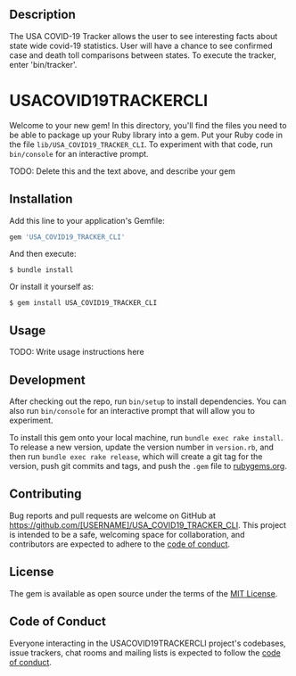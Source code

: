## Description

The USA COVID-19 Tracker allows the user to see interesting facts about state wide covid-19 statistics. User will have a chance to see confirmed case and death toll comparisons between states. To execute the tracker, enter 'bin/tracker'.

# USACOVID19TRACKERCLI

Welcome to your new gem! In this directory, you'll find the files you need to be able to package up your Ruby library into a gem. Put your Ruby code in the file `lib/USA_COVID19_TRACKER_CLI`. To experiment with that code, run `bin/console` for an interactive prompt.

TODO: Delete this and the text above, and describe your gem

## Installation

Add this line to your application's Gemfile:

```ruby
gem 'USA_COVID19_TRACKER_CLI'
```

And then execute:

    $ bundle install

Or install it yourself as:

    $ gem install USA_COVID19_TRACKER_CLI

## Usage

TODO: Write usage instructions here

## Development

After checking out the repo, run `bin/setup` to install dependencies. You can also run `bin/console` for an interactive prompt that will allow you to experiment.

To install this gem onto your local machine, run `bundle exec rake install`. To release a new version, update the version number in `version.rb`, and then run `bundle exec rake release`, which will create a git tag for the version, push git commits and tags, and push the `.gem` file to [rubygems.org](https://rubygems.org).

## Contributing

Bug reports and pull requests are welcome on GitHub at https://github.com/[USERNAME]/USA_COVID19_TRACKER_CLI. This project is intended to be a safe, welcoming space for collaboration, and contributors are expected to adhere to the [code of conduct](https://github.com/[USERNAME]/USA_COVID19_TRACKER_CLI/blob/master/CODE_OF_CONDUCT.md).


## License

The gem is available as open source under the terms of the [MIT License](https://opensource.org/licenses/MIT).

## Code of Conduct

Everyone interacting in the USACOVID19TRACKERCLI project's codebases, issue trackers, chat rooms and mailing lists is expected to follow the [code of conduct](https://github.com/[USERNAME]/USA_COVID19_TRACKER_CLI/blob/master/CODE_OF_CONDUCT.md).
